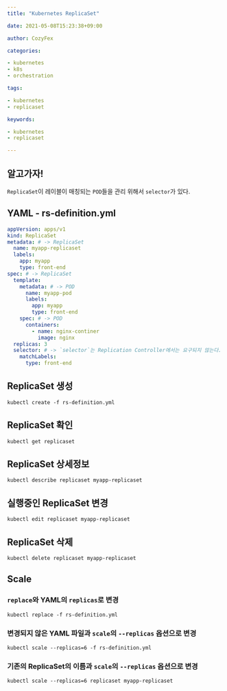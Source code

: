 ```yaml
---
title: "Kubernetes ReplicaSet"

date: 2021-05-08T15:23:38+09:00

author: CozyFex

categories:

- kubernetes
- k8s
- orchestration

tags:

- kubernetes
- replicaset

keywords:

- kubernetes
- replicaset

---
```


## 알고가자!

`ReplicaSet`이 레이블이 매칭되는 `POD`들을 관리 위해서 `selector`가 있다.

## YAML - rs-definition.yml

```yaml
appVersion: apps/v1
kind: ReplicaSet
metadata: # -> ReplicaSet
  name: myapp-replicaset
  labels:
    app: myapp
    type: front-end
spec: # -> ReplicaSet
  template:
    metadata: # -> POD
      name: myapp-pod
      labels:
        app: myapp
        type: front-end
    spec: # -> POD
      containers:
        - name: nginx-continer
          image: nginx
  replicas: 3
  selector: # -> `selector`는 Replication Controller에서는 요구되지 않는다.
    matchLabels:
      type: front-end
```

## ReplicaSet 생성

```shell
kubectl create -f rs-definition.yml
```

## ReplicaSet 확인

```shell
kubectl get replicaset
```

## ReplicaSet 상세정보

```shell
kubectl describe replicaset myapp-replicaset
```

## 실행중인 ReplicaSet 변경

```shell
kubectl edit replicaset myapp-replicaset
```

## ReplicaSet 삭제

```shell
kubectl delete replicaset myapp-replicaset
```

## Scale

### `replace`와 YAML의 `replicas`로 변경

```shell
kubectl replace -f rs-definition.yml
```

### 변경되지 않은 YAML 파일과 `scale`의 `--replicas` 옵션으로 변경

```shell
kubectl scale --replicas=6 -f rs-definition.yml
```

### 기존의 ReplicaSet의 이름과 `scale`의 `--replicas` 옵션으로 변경

```shell
kubectl scale --replicas=6 replicaset myapp-replicaset
```
